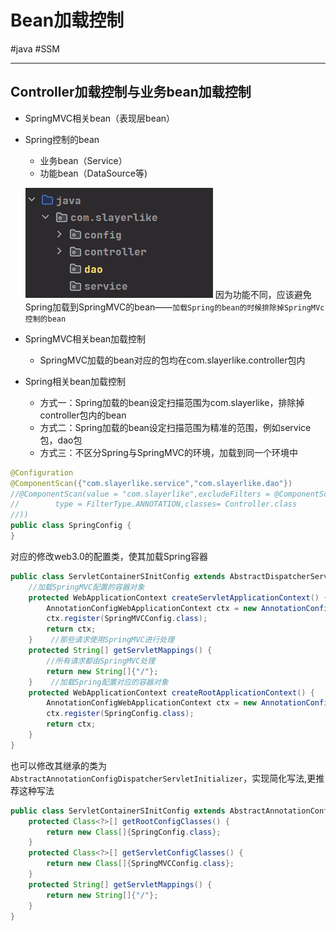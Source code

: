 
# Bean加载控制
#java #SSM 

---
## Controller加载控制与业务bean加载控制
- SpringMVC相关bean（表现层bean）
- Spring控制的bean
	- 业务bean（Service）
	- 功能bean（DataSource等)
	
	 ![Pasted image 20220910155312](../../../attachments/Pasted%20image%2020220910155312.png)
因为功能不同，应该避免Spring加载到SpringMVC的bean——`加载Spring的bean的时候排除掉SpringMVc控制的bean`
- SpringMVC相关bean加载控制
	- SpringMVC加载的bean对应的包均在com.slayerlike.controller包内
- Spring相关bean加载控制
	- 方式一：Spring加载的bean设定扫描范围为com.slayerlike，排除掉controller包内的bean
	- 方式二：Spring加载的bean设定扫描范围为精准的范围，例如service包，dao包
	- 方式三：不区分Spring与SpringMVC的环境，加载到同一个环境中
```java
@Configuration  
@ComponentScan({"com.slayerlike.service","com.slayerlike.dao"})  
//@ComponentScan(value = "com.slayerlike",excludeFilters = @ComponentScan.Filter(  
//        type = FilterType.ANNOTATION,classes= Controller.class  
//))  
public class SpringConfig {  
}
```
对应的修改web3.0的配置类，使其加载Spring容器
```java
public class ServletContainerSInitConfig extends AbstractDispatcherServletInitializer {  
    //加载SpringMVC配置的容器对象  
    protected WebApplicationContext createServletApplicationContext() {  
        AnnotationConfigWebApplicationContext ctx = new AnnotationConfigWebApplicationContext();  
        ctx.register(SpringMVCConfig.class);  
        return ctx;  
    }    //那些请求使用SpringMVC进行处理  
    protected String[] getServletMappings() {  
        //所有请求都由SpringMVC处理  
        return new String[]{"/"};  
    }    //加载Spring配置对应的容器对象  
    protected WebApplicationContext createRootApplicationContext() {  
        AnnotationConfigWebApplicationContext ctx = new AnnotationConfigWebApplicationContext();  
        ctx.register(SpringConfig.class);  
        return ctx;  
    }
}
```
也可以修改其继承的类为`AbstractAnnotationConfigDispatcherServletInitializer`，实现简化写法,更推荐这种写法
```java
public class ServletContainerSInitConfig extends AbstractAnnotationConfigDispatcherServletInitializer {  
    protected Class<?>[] getRootConfigClasses() {  
        return new Class[]{SpringConfig.class};  
    }  
    protected Class<?>[] getServletConfigClasses() {  
        return new Class[]{SpringMVCConfig.class};  
    }  
    protected String[] getServletMappings() {  
        return new String[]{"/"};  
    }
}
```